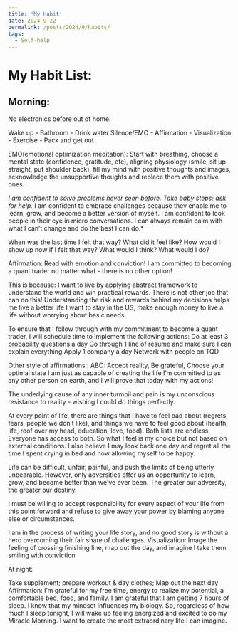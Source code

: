 ```yaml
---
title: 'My Habit'
date: 2024-9-22
permalink: /posts/2024/9/habits/
tags:
  - Self-help
---
```


My Habit List:
===


Morning:
---
No electronics before out of home. 

Wake up - Bathroom - Drink water 
Silence/EMO - Affirmation - Visualization - Exercise - Pack and get out


EMO(emotional optimization meditation): 
Start with breathing, choose a mental state (confidence, gratitude, etc), aligning physiology (smile, sit up straight, put shoulder back), 
fill my mind with positive thoughts and images, acknowledge the unsupportive thoughts and replace them with positive ones.

*I am confident to solve problems never seen before. Take baby steps; ask for help.*
I am confident to embrace challenges because they enable me to learn, grow, and become a better version of myself.
I am confident to look people in their eye in micro conversations. 
I can always remain calm with what I can’t change and do the best I can do.* 

When was the last time I felt that way? What did it feel like? How would I show up now if I felt that way? What would I think? What would I do? 

Affirmation:
Read with emotion and conviction! 
I am committed to becoming a quant trader no matter what - there is no other option!

This is because:
I want to live by applying abstract framework to understand the world and win practical rewards. There is not other job that can do this!
Understanding the risk and rewards behind my decisions helps me live a better life
I want to stay in the US, make enough money to live a life without worrying about basic needs. 

To ensure that I follow through with my commitment to become a quant trader, I will schedule time to implement the following actions:
Do at least 3 probability questions a day
Go through 1 line of resume and make sure I can explain everything
Apply 1 company a day
Network with people on TQD

Other style of affirmations::
ABC: Accept reality, Be grateful, Choose your optimal state
I am just as capable of creating the life I’m committed to as any other person on earth, and I will prove that today with my actions!

The underlying cause of any inner turmoil and pain is my unconscious resistance to reality - wishing I could do things perfectly. 

At every point of life, there are things that I have to feel bad about (regrets, fears, people we don’t like), and things we have to feel good about (health, life, roof over my head, education, love, food). Both lists are endless. Everyone has access to both. So what I feel is my choice but not based on external conditions. I also believe I may look back one day and regret all the time I spent crying in bed and now allowing myself to be happy.

Life can be difficult, unfair, painful, and push the limits of being utterly unbearable. However, only adversities offer us an opportunity to learn, grow, and become better than we’ve ever been. The greater our adversity, the greater our destiny. 

I must be willing to accept responsibility for every aspect of your life from this point forward and refuse to give away your power by blaming anyone else or circumstances.

I am in the process of writing your life story, and no good story is without a hero overcoming their fair share of challenges. 
Visualization:
Image the feeling of crossing finishing line, map out the day, and imagine I take them smiling with conviction 


At night:

Take supplement; prepare workout & day clothes; Map out the next day
Affirmation: 
I’m grateful for my free time, energy to realize my potential, a comfortable bed, food, and family. 
I am grateful that I am getting 7 hours of sleep. I know that my mindset influences my biology. So, regardless of how much I sleep tonight, I will wake up feeling energized and excited to do my Miracle Morning. I want to create the most extraordinary life I can imagine. 


